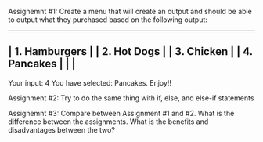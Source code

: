 Assignemnt #1:  Create a menu that will create an output and should be able 
                to output what they purchased based on the following output:
                
                  
-----------------------------------------------------
|   1. Hamburgers                                   |
|   2. Hot Dogs                                     |
|   3. Chicken                                      |
|   4. Pancakes                                     |
|                                                   |
-----------------------------------------------------


Your input: 4
You have selected: Pancakes. Enjoy!!



Assignment #2: Try to do the same thing with if, else, and else-if statements


Assignemnt #3: Compare between Assignment #1 and #2. What is the difference between
the assignments. What is the benefits and disadvantages between the two?
